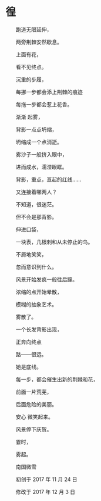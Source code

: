 # 徨

　　跑道无限延伸，

　　两旁荆棘安然歇息。

　　上面有花，

　　看不见终点。



　　沉重的步履，

　　每挪一步都会添上荆棘的痕迹

　　每拖一步都会惹上花香。



　　渐渐 起雾，

　　背影一点点坍缩，

　　坍缩成一个点消逝。

　　雾沙子一般挤入眼中，

　　进而成水，濡湿眼眶。



　　背影，重点，亘起的红线……

　　又连接着哪两人？

　　不知道，很迷茫。

　　但不会是那背影。



　　伸进口袋，

　　一块表，几根刺和从未停止的鸟。

　　不屑地笑笑，

　　忽而意识到什么。

　　风景开始发疯一般往后蹿。



　　浓缩的点开始晕散，

　　模糊的抽象艺术。

　　雾散了。



　　一个长发背影出现，

　　正奔向终点

　　路——很远。

　　她是底线。

　　每一步，都会催生出新的荆棘和花，

　　前面一片荒芜，

　　后面危险的美丽。



　　安心 微笑起来。

　　风景停下庆贺。

　　霎时，

　　雾起。



　　南国微雪

　　初创于 2017 年 11 月 24 日

　　修改于 2017 年 12 月 3 日

